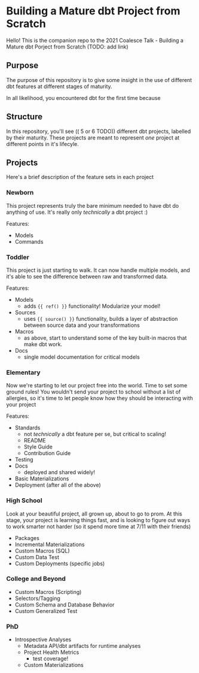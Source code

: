 # Building a Mature dbt Project from Scratch

Hello! This is the companion repo to the 2021 Coalesce Talk - Building a Mature dbt Porject from Scratch
(TODO: add link)

## Purpose

The purpose of this repository is to give some insight in the use of different dbt features at different stages of maturity.

In all likelihood, you encountered dbt for the first time because 


## Structure

In this repository, you'll see (( 5 or 6 TODO)) different dbt projects, labelled by their maturity. These projects are meant to represent *one* project
at different points in it's lifecyle.

## Projects

Here's a brief description of the feature sets in each project 
### Newborn
This project represents truly the bare minimum needed to have dbt do anything of use. It's really only *technically* a dbt project :)

Features:
  - Models
  - Commands

### Toddler
This project is just starting to walk. It can now handle multiple models, and it's able to see the difference between raw and transformed data. 

Features:
  - Models
    - adds `{{ ref() }}` functionality! Modularize your model!
  - Sources
    - uses `{{ source() }}` functionality, builds a layer of abstraction between source data and your transformations
  - Macros
    - as above, start to understand some of the key built-in macros that make dbt work. 
  - Docs
    - single model documentation for critical models

### Elementary 
Now we're starting to let our project free into the world. Time to set some ground rules!
You wouldn't send your project to school without a list of allergies, so it's time to let people know how they should be interacting with your project

Features:
  - Standards
    - not *technically* a dbt feature per se, but critical to scaling!
    - README
    - Style Guide
    - Contribution Guide
  - Testing
  - Docs
    - deployed and shared widely!
  - Basic Materializations
  - Deployment (after all of the above)


### High School
Look at your beautiful project, all grown up, about to go to prom. At this stage, your project is learning things fast, and is looking to figure out ways to work smarter not harder 
(so it spend more time at 7/11 with their friends)

  - Packages
  - Incremental Materializations 
  - Custom Macros (SQL)
  - Custom Data Test
  - Custom Deployments (specific jobs)

### College and Beyond

  - Custom Macros (Scripting)
  - Selectors/Tagging
  - Custom Schema and Database Behavior
  - Custom Generalized Test

### PhD

  - Introspective Analyses
    - Metadata API/dbt artifacts for runtime analyses
    - Project Health Metrics
      - test coverage!
    - Custom Materializations
  
